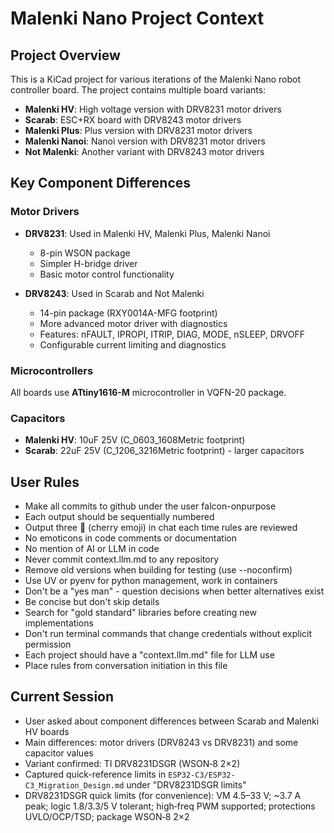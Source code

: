 # Malenki Nano Project Context

## Project Overview
This is a KiCad project for various iterations of the Malenki Nano robot controller board. The project contains multiple board variants:

- **Malenki HV**: High voltage version with DRV8231 motor drivers
- **Scarab**: ESC+RX board with DRV8243 motor drivers  
- **Malenki Plus**: Plus version with DRV8231 motor drivers
- **Malenki Nanoi**: Nanoi version with DRV8231 motor drivers
- **Not Malenki**: Another variant with DRV8243 motor drivers

## Key Component Differences

### Motor Drivers
- **DRV8231**: Used in Malenki HV, Malenki Plus, Malenki Nanoi
  - 8-pin WSON package
  - Simpler H-bridge driver
  - Basic motor control functionality

- **DRV8243**: Used in Scarab and Not Malenki
  - 14-pin package (RXY0014A-MFG footprint)
  - More advanced motor driver with diagnostics
  - Features: nFAULT, IPROPI, ITRIP, DIAG, MODE, nSLEEP, DRVOFF
  - Configurable current limiting and diagnostics

### Microcontrollers
All boards use **ATtiny1616-M** microcontroller in VQFN-20 package.

### Capacitors
- **Malenki HV**: 10uF 25V (C_0603_1608Metric footprint)
- **Scarab**: 22uF 25V (C_1206_3216Metric footprint) - larger capacitors

## User Rules
- Make all commits to github under the user falcon-onpurpose
- Each output should be sequentially numbered
- Output three 🍒 (cherry emoji) in chat each time rules are reviewed
- No emoticons in code comments or documentation
- No mention of AI or LLM in code
- Never commit context.llm.md to any repository
- Remove old versions when building for testing (use --noconfirm)
- Use UV or pyenv for python management, work in containers
- Don't be a "yes man" - question decisions when better alternatives exist
- Be concise but don't skip details
- Search for "gold standard" libraries before creating new implementations
- Don't run terminal commands that change credentials without explicit permission
- Each project should have a "context.llm.md" file for LLM use
- Place rules from conversation initiation in this file

## Current Session
- User asked about component differences between Scarab and Malenki HV boards
- Main differences: motor drivers (DRV8243 vs DRV8231) and some capacitor values
- Variant confirmed: TI DRV8231DSGR (WSON‑8 2×2)
- Captured quick-reference limits in `ESP32-C3/ESP32-C3_Migration_Design.md` under "DRV8231DSGR limits"
- DRV8231DSGR quick limits (for convenience): VM 4.5–33 V; ~3.7 A peak; logic 1.8/3.3/5 V tolerant; high‑freq PWM supported; protections UVLO/OCP/TSD; package WSON‑8 2×2

